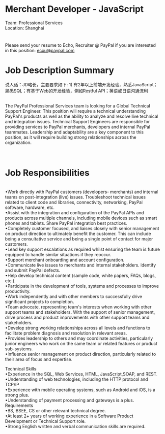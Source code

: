 Merchant Developer - JavaScript
=
Team: Professional Services 
   <br />
Location: Shanghai
#
Please send your resume to Echo, Recruiter @ PayPal if you are interested in this position: ecxu@paypal.com
#
Job Description Summary
==
说人话：JD略长，主要要求如下: 1) 有2年以上前端开发经验，熟悉JavaScript；熟悉SQL；有基于Web的开发经验，例如Restful API；英语或日语沟通流利

   <br />
   The PayPal Professional Services team is looking for a Global Technical Support Engineer. This position will require a technical understanding PayPal's products as well as the ability to analyze and resolve live technical and integration issues. Technical Support Engineers are responsible for providing services to PayPal merchants, developers and internal PayPal teammates. Leadership and adaptability are a key component to this position, as it will require building strong relationships across the organization.
 
 <br />Job Responsibilities
=
  <br /> •Work directly with PayPal customers (developers- merchants) and internal teams on post-integration (live) issues. Troubleshoot technical issues related to client code and libraries, connectivity, networking, PayPal software, hardware, etc.
  <br /> •Assist with the integration and configuration of the PayPal APIs and products across multiple channels, including mobile devices such as smart phones and tablets. Share PayPal integration best practices.
  <br /> •Completely customer focused, and liaises closely with senior management on product direction to ultimately benefit the customer. This can include being a consultative service and being a single point of contact for major customers.
  <br /> •Lead key support escalations as required whilst ensuring the team is future equipped to handle similar situations if they reoccur.
  <br /> •Support merchant onboarding and account configuration.
  <br /> •Communicate live issues to merchants and internal stakeholders. Identify and submit PayPal defects.
  <br /> •Help develop technical content (sample code, white papers, FAQs, blogs, etc.).
  <br /> •Participate in the development of tools, systems and processes to improve productivity.
  <br /> •Work independently and with other members to successfully drive significant projects to completion. 
  <br /> •Team advocate, representing team's interests when working with other support teams and stakeholders. With the support of senior management, drive process and product improvements with other support teams and stakeholders.
  <br /> •Develop strong working relationships across all levels and functions to facilitate problem diagnosis and resolution in relevant areas.
  <br /> •Provides leadership to others and may coordinate activities, particularly junior engineers who work on the same team or related features or product sub-systems.
  <br /> •Influence senior management on product direction, particularly related to their area of focus and expertise.

Technical Skills
  <br /> •Experience in the SQL, Web Services, HTML, JavaScript,SOAP, and REST.
  <br /> •Understanding of web technologies, including the HTTP protocol and TCP/IP
  <br /> •Experience with mobile operating systems, such as Android and iOS, is a strong plus.
  <br /> •Understanding of payment processing and gateways is a plus.
Requirements
  <br /> •BS, BSEE, CS or other relevant technical degree.
  <br /> •At least 2+ years of working experience in a Software Product Development or Technical Support role.
  <br /> •Strong English written and verbal communication skills are required. 
